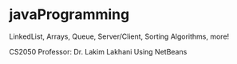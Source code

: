 # javaProgramming
LinkedList, Arrays, Queue, Server/Client, Sorting Algorithms, more!

CS2050 
Professor: Dr. Lakim Lakhani
Using NetBeans
